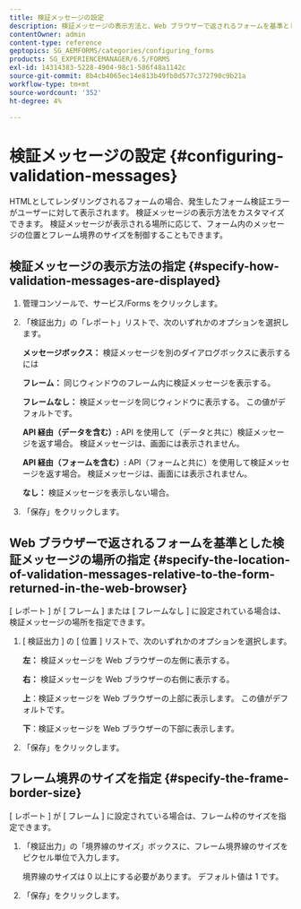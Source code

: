 ```yaml
---
title: 検証メッセージの設定
description: 検証メッセージの表示方法と、Web ブラウザーで返されるフォームを基準とした位置を指定する方法について説明します。
contentOwner: admin
content-type: reference
geptopics: SG_AEMFORMS/categories/configuring_forms
products: SG_EXPERIENCEMANAGER/6.5/FORMS
exl-id: 14314383-5228-4904-98c1-586f48a1142c
source-git-commit: 8b4cb4065ec14e813b49fb0d577c372790c9b21a
workflow-type: tm+mt
source-wordcount: '352'
ht-degree: 4%

---
```


# 検証メッセージの設定 {#configuring-validation-messages}

HTMLとしてレンダリングされるフォームの場合、発生したフォーム検証エラーがユーザーに対して表示されます。 検証メッセージの表示方法をカスタマイズできます。 検証メッセージが表示される場所に応じて、フォーム内のメッセージの位置とフレーム境界のサイズを制御することもできます。

## 検証メッセージの表示方法の指定 {#specify-how-validation-messages-are-displayed}

1. 管理コンソールで、サービス/Forms をクリックします。
1. 「検証出力」の「レポート」リストで、次のいずれかのオプションを選択します。

   **メッセージボックス：** 検証メッセージを別のダイアログボックスに表示するには

   **フレーム：** 同じウィンドウのフレーム内に検証メッセージを表示する。

   **フレームなし：** 検証メッセージを同じウィンドウに表示する。 この値がデフォルトです。

   **API 経由（データを含む）:** API を使用して（データと共に）検証メッセージを返す場合。 検証メッセージは、画面には表示されません。

   **API 経由（フォームを含む）:** API（フォームと共に）を使用して検証メッセージを返す場合。 検証メッセージは、画面には表示されません。

   **なし：** 検証メッセージを表示しない場合。

1. 「保存」をクリックします。

## Web ブラウザーで返されるフォームを基準とした検証メッセージの場所の指定 {#specify-the-location-of-validation-messages-relative-to-the-form-returned-in-the-web-browser}

[ レポート ] が [ フレーム ] または [ フレームなし ] に設定されている場合は、検証メッセージの場所を指定できます。

1. [ 検証出力 ] の [ 位置 ] リストで、次のいずれかのオプションを選択します。

   **左：** 検証メッセージを Web ブラウザーの左側に表示する。

   **右：** 検証メッセージを Web ブラウザーの右側に表示する。

   **上**：検証メッセージを Web ブラウザーの上部に表示します。 この値がデフォルトです。

   **下**：検証メッセージを Web ブラウザーの下部に表示します。

1. 「保存」をクリックします。

## フレーム境界のサイズを指定 {#specify-the-frame-border-size}

[ レポート ] が [ フレーム ] に設定されている場合は、フレーム枠のサイズを指定できます。

1. 「検証出力」の「境界線のサイズ」ボックスに、フレーム境界線のサイズをピクセル単位で入力します。

   境界線のサイズは 0 以上にする必要があります。 デフォルト値は 1 です。

1. 「保存」をクリックします。

